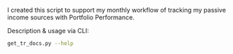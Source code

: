 I created this script to support my monthly workflow of tracking my passive income sources with Portfolio Performance. 

Description & usage via CLI:
```bash
get_tr_docs.py --help
```